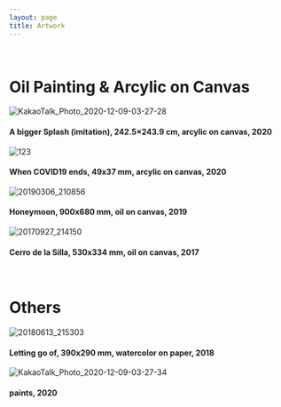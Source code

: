 ```yaml
---
layout: page
title: Artwork
---
```


<br/>

# Oil Painting & Arcylic on Canvas 

![KakaoTalk_Photo_2020-12-09-03-27-28](https://user-images.githubusercontent.com/75684677/101525326-7e4db480-39ce-11eb-8c2c-52bf5692beb5.jpeg)

#### A bigger Splash (imitation), 242.5×243.9 cm, arcylic on canvas, 2020 

![123](https://user-images.githubusercontent.com/75684677/101524223-016e0b00-39cd-11eb-8429-0a4c8231ed2a.jpeg)

#### When COVID19 ends, 49x37 mm, arcylic on canvas, 2020

![20190306_210856](https://user-images.githubusercontent.com/75684677/101526065-84906080-39cf-11eb-8302-2a7e41c69cc0.jpg)

#### Honeymoon, 900x680 mm, oil on canvas, 2019

![20170927_214150](https://user-images.githubusercontent.com/75684677/101526684-519a9c80-39d0-11eb-9b88-2416c22f4762.jpg)

#### Cerro de la Silla, 530x334 mm, oil on canvas, 2017

<br/>

# Others

![20180613_215303](https://user-images.githubusercontent.com/75684677/101526431-f49ee680-39cf-11eb-9032-a8e3d705ce96.jpg)

#### Letting go of, 390x290 mm, watercolor on paper, 2018 


![KakaoTalk_Photo_2020-12-09-03-27-34](https://user-images.githubusercontent.com/75684677/101525651-ec927700-39ce-11eb-803b-b5d52d4ea8b1.jpeg)

#### paints, 2020 
